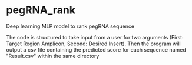 # pegRNA_rank
Deep learning MLP model to rank pegRNA sequence

The code is structured to take input from a user for two arguments (First: Target Region Amplicon, Second: Desired Insert). Then the program will output a csv file containing the predicted score for each sequence named "Result.csv" within the same directory
